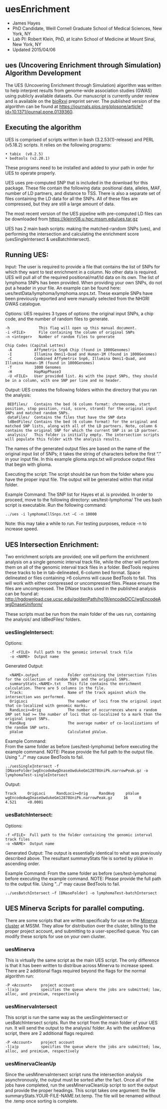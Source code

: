 # uesEnrichment
- James Hayes
- PhD Candidate, Weill Cornell Graduate School of Medical Sciences, New York, NY
- Lab PI: Robert Klein, PhD, at Icahn School of Medicine at Mount Sinai, New York, NY
- Updated 2015/04/06

## ues (Uncovering Enrichment through Simulation) Algorithm Development
The UES (Uncovering Enrichment through Simulation) algorithm was written to help interpret results from genome-wide association studies (GWAS) using publicly available datasets. Our manuscript is currently under review and is available on the [bioRxvi](http://biorxiv.org) preprint server. The published version of the algorithm can be found at https://journals.plos.org/plosone/article?id=10.1371/journal.pone.0139360.

## Executing the algorithm
UES is comprised of scripts written in bash (3.2.53(1)-release) and PERL  (v5.18.2) scripts. It relies on the following programs:

    • tabix  (v0.2.5)
    • bedtools (v2.20.1)
These programs need to be installed and added to your path in order for UES to operate properly.

UES uses pre-computed SNP that is included in the download for this package.  These file contain the following data: positional data, alleles, MAF, number of LD partners, and distance to TSS.  There is also a separate set of files containing the LD data for all the SNPs. All of these files are compressed, but they are still a large amount of data. 

The most recent version of the UES pipeline with pre-computed LD files can be downloaded from https://kleinr08.u.hpc.mssm.edu/ues.tar.gz

UES has 2 main bash scripts: making the matched-random SNPs (ues), and performing the intersection and calculating the enrichment score (uesSingleIntersect & uesBatchIntersect).  

## Running UES: 
Input: The user is required to provide a file that contains the list of SNPs for which they want to test enrichment in a column. No other data is required. UES will pull all of the required positional/maf/ld data on its own. The list of lymphoma SNPs  has been provided. When providing your own SNPs, do not put a header in your file. An example can be found here: ues/testData/lymphoma/lymphoma.snps.txt. These example SNPs have been previously reported and were manually selected from the NHGRI GWAS catalogue.

Options: UES requires 3 types of options: the original input SNPs, a chip code, and the number of random files to generate.

    -h             This flag will open up this manual document.
	-i <FILE>      File containing the column of original SNPs
	-n <integer>   Number of random files to generate

	Chip Codes (Capital Lettes)
     -A          Affymetrix Snp6 Chip (found in 1000Genomes)
     -I          Illumina Omni1-Quad and Human-1M (found in 1000Genomes)
     -C          Combined Affymetrix Snp6, Illumina Omni1-Quad, and Illumina Human-1M (found in 1000Genomes)
     -T          1000 Genomes
     -H          HapMapPhase3
     -U <FILE>   User provided list. As with the input SNPs, they should be in a column, with one SNP per line and no header.

Output:
UES creates the following folders within the directory that you ran the analysis: 

     BEDfiles/   Contains the bed (6 column format: chromosome, start position, stop position, rsid, score, strand) for the original input SNPs and matched random SNPs.
     dataFiles/  Contains the files that have the SNP data
     ldBedFiles/ Contains the bed (6 column format) for the original and matched SNP lists, along with all of the LD partners. Note, column 6 contains the original SNP for which the current SNP is an LD partner.
     analysis/   This folder is initially empty. The intersection scripts will populate this folder with the analysis results. 

The names of the generated output files are based on the name of the original input list of SNPs; it takes the string of characters before the first “.” in your input file. In this example glioma.snps.txt will produce output files that begin with glioma.

Executing the script: The script should be run from the folder where you have the proper input file. The output will be generated within that initial folder.

Example Command:
The SNP list for Hayes et al. is provided. In order to proceed, move to the following directory: ues/test-lymphoma/
The ues bash script is executable. Run the following command:

	../ues -i lymphomaCllSnps.txt –C -n 10000

Note: this may take a while to run. For testing purposes, reduce -n to increase speed.

## UES Intersection Enrichment:
Two enrichment scripts are provided; one will perform the enrichment analysis on a single genomic interval track file, while the other will perform them on all of the genomic interval track files in a folder. BedTools requires these tracks to be in tab-delineated, 6-column bed format. Space delineated or files containing >6 columns will cause BedTools to fail.  This will work with either compressed or uncompressed files. Please ensure the files are uncompressed. The DNase tracks used in the published analysis can be found at: http://hgdownload.cse.ucsc.edu/goldenPath/hg19/encodeDCC/wgEncodeAwgDnaseUniform/

These scripts must be run from the main folder of the ues run, containing the analysis/ and ldBedFiles/ folders.

### uesSingleIntersect:

Options:

      -f <FILE>  Full path to the genomic interval track file
      -o <NAME>  Output name

Generated Output:

      <NAME>.output             Folder containing the intersection files for the collection of random SNPs and the original SNPs.
      summaryStats.<NAME>.txt   This file contains the enrichment calculation. There are 5 columns in the file.
      Track:                    Name of the track against which the intersection was performed.
      OrigLoci                  The number of loci from the original input that co-localized with genomic marks.
      RandLoci>=Orig            The number of occurrences where a random SNP set had >= the number of loci that co-localized to a mark than the original input SNPs.
      RandAvg                   The average number of co-localizations of the random SNP sets.
      pValue                    Calculated pValue.

Example Command:  
From the same folder as before (ues/test-lymphoma) before executing the example command.
NOTE: Please provide the full path to the output file.  Using "../" may cause BedTools to fail.

	../uesSingleIntersect -f [DNaseFolder]wgEncodeAwgDnaseUwdukeGm12878UniPk.narrowPeak.gz -o lymphomaTest-singleIntersect

Output:

	Track     OrigLoci     RandLoci>=Orig     RandAvg     pValue
	wgEncodeAwgDnaseUwdukeGm12878UniPk.narrowPeak.gz     16     0     4.521     <0.0001


### uesBatchIntersect:

Options:

	-f <FILE>  Full path to the folder containing the genomic interval track files
	-o <NAME>  Output name

Generated Output:
The output is essentially identical to what was previously described above.  The resultant summaryStats file is sorted by pValue in ascending order.

Example Command:
From the same folder as before (ues/test-lymphoma) before executing the example command.
NOTE: Please provide the full path to the output file.  Using "../" may cause BedTools to fail.

	../uesBatchIntersect –f [DNaseFolder] -o lymphomaTest-batchIntersect

## UES Minerva Scripts for parallel computing. 
There are some scripts that are written specifically for use on the [Minerva cluster](hpc.mssm.edu) at MSSM. They allow for distribution over the cluster, billing to the proper project account, and submitting to a user-specified queue. You can modify these scripts for use on your own cluster.

### uesMinerva
This is virtually the same script as the main UES script. The only difference is that it has been written to distribue across Minerva to increase speed. There are 2 additional flags required beyond the flags for the normal algorithm run:

    -P <Account>	project account
    -l|a|p			specifies the queue where the jobs are submitted; low, alloc, and preimium, respectively
	
### uesMinervaIntersect
This script is run the same way as the uesSingleIntersect or uesBatchIntersect scripts. Run the script from the main folder of your UES run. It will send the output to the analysis/ folder. As with the uesMinerva script, there are 2 additional flags required:

    -P <Account>	project account
    -l|a|p			specifies the queue where the jobs are submitted; low, alloc, and preimium, respectively
	
### uesMinervaCleanUp
Since the uesMinervaIntersect script runs the intersection analysis asynchronously, the output must be sorted after the fact. Once all of the jobs have completed, run the uesMinervaCleanUp script to sort the output and provide the proper headings. This script takes one argument: the file summaryStats.YOUR-FILE-NAME.txt.temp. The file will be renamed without the .temp once sorting is complete.
